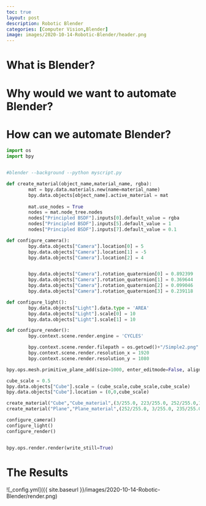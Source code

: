 ```yaml
---
toc: true
layout: post
description: Robotic Blender
categories: [Computer Vision,Blender]
image: images/2020-10-14-Robotic-Blender/header.png
---
```


What is Blender?
===============



Why would we want to automate Blender?
===============


How can we automate Blender?
===============




```python
import os
import bpy


#blender --background --python myscript.py

def create_material(object_name,material_name, rgba):
        mat = bpy.data.materials.new(name=material_name)
        bpy.data.objects[object_name].active_material = mat
        
        mat.use_nodes = True
        nodes = mat.node_tree.nodes
        nodes["Principled BSDF"].inputs[0].default_value = rgba
        nodes["Principled BSDF"].inputs[5].default_value = 1
        nodes["Principled BSDF"].inputs[7].default_value = 0.1

```

```python
def configure_camera():
        bpy.data.objects["Camera"].location[0] = 5
        bpy.data.objects["Camera"].location[1] = -5
        bpy.data.objects["Camera"].location[2] = 4


        bpy.data.objects["Camera"].rotation_quaternion[0] = 0.892399
        bpy.data.objects["Camera"].rotation_quaternion[1] = 0.369644
        bpy.data.objects["Camera"].rotation_quaternion[2] = 0.099046
        bpy.data.objects["Camera"].rotation_quaternion[3] = 0.239118

```

```python
def configure_light():
        bpy.data.objects["Light"].data.type = 'AREA'
        bpy.data.objects["Light"].scale[0] = 10
        bpy.data.objects["Light"].scale[1] = 10
```

```python 
def configure_render():
        bpy.context.scene.render.engine = 'CYCLES'

        bpy.context.scene.render.filepath = os.getcwd()+"/Simple2.png"
        bpy.context.scene.render.resolution_x = 1920
        bpy.context.scene.render.resolution_y = 1080
```

```python 
bpy.ops.mesh.primitive_plane_add(size=1000, enter_editmode=False, align='WORLD', location=(0, 0, 0), scale=(1, 1, 1))
```

```python 
cube_scale = 0.5
bpy.data.objects["Cube"].scale = (cube_scale,cube_scale,cube_scale)
bpy.data.objects["Cube"].location = (0,0,cube_scale)
```

```python 
create_material("Cube","Cube_material",(3/255.0, 223/255.0, 252/255.0,1))
create_material("Plane","Plane_material",(252/255.0, 3/255.0, 235/255.0,1))

configure_camera()
configure_light()
configure_render()


bpy.ops.render.render(write_still=True)
```


The Results
===============

![_config.yml]({{ site.baseurl }}/images/2020-10-14-Robotic-Blender/render.png)


